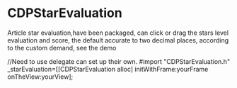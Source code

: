 # CDPStarEvaluation
Article star evaluation,have been packaged, can click or drag the stars level evaluation and score, the default accurate to two decimal places, according to the custom demand, see the demo

//Need to use delegate can set up their own.
#import "CDPStarEvaluation.h"
_starEvaluation=[[CDPStarEvaluation alloc] initWithFrame:yourFrame onTheView:yourView];
